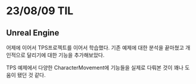 # 23/08/09 TIL

## Unreal Engine

어제에 이어서 TPS프로젝트를 이어서 학습했다. 기존 예제에 대한 분석을 끝마쳤고 개인적으로 달리기에 대한 기능을 추가해보았다.

TPS 예제에서 다양한 CharacterMovement에 기능들을 실제로 다뤄본 것이 꽤나 도움이 됐던 것 같다.
